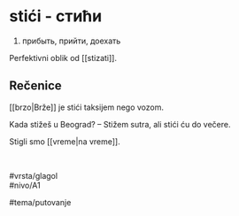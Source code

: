 # stići - стићи

1. прибыть, прийти, доехать

Perfektivni oblik od [[stizati]].

## Rečenice

[[brzo|Brže]] je stići taksijem nego vozom.

Kada stižeš u Beograd? – Stižem sutra, ali stići ću do večere.

Stigli smo [[vreme|na vreme]].

<br>

#vrsta/glagol  
#nivo/A1  

#tema/putovanje
